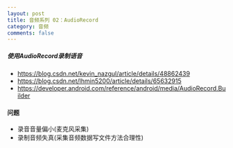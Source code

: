```yaml
---
layout: post
title: 音频系列 02：AudioRecord 
category: 音频
comments: false
---
```


##### 使用AudioRecord录制语音

* <https://blog.csdn.net/kevin_nazgul/article/details/48862439>
* <https://blog.csdn.net/lhmin5200/article/details/65632915>
* <https://developer.android.com/reference/android/media/AudioRecord.Builder>


#### 问题

* 录音音量偏小(麦克风采集)
* 录制音频失真(采集音频数据写文件方法合理性)
 








